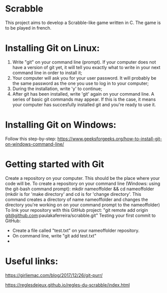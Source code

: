 # Scrabble
This project aims to develop a Scrabble-like game written in C.
The game is to be played in french.
# Installing Git on Linux:
1. Write "git" on your command line (prompt). If your computer does not have a version of git yet, it will tell you exactly what to write in your next command line in order to install it;
2. Your computer will ask you for your user password. It will probably be the same password as the one you use to log in to your computer;
3. During the installation, write 'y' to continue;
4. After git has been installed, write 'git' again on your command line. A series of basic git commands may appear. If this is the case, it means your computer has succesfully installed git and you're ready to use it.
# Installing Git on Windows:
Follow this step-by-step: https://www.geeksforgeeks.org/how-to-install-git-on-windows-command-line/
# Getting started with Git
Create a repository on your computer. This should be the place where your code will be.
To create a repository on your command line (Windows: using the git-bash command prompt): mkdir nameoffolder && cd nameoffolder
(mkdir is for 'make directory' and cd is for 'change directory'. This command creates a directory of name nameoffolder and changes the directory you're working on on your command prompt to the nameoffolder)
To link your repository with this GitHub project: "git remote add origin git@github.com:paulakaferreira/scrabble.git"
Testing your first commit to GitHub:
- Create a file called "test.txt" on your nameoffolder repository.
- On command line, write "git add test.txt"
- 

# Useful links:
https://girliemac.com/blog/2017/12/26/git-purr/

https://reglesdejeux.github.io/regles-du-scrabble/index.html
